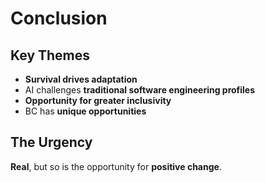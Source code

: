 # Conclusion

## Key Themes
- **Survival drives adaptation**
- AI challenges **traditional software engineering profiles**
- **Opportunity for greater inclusivity**
- BC has **unique opportunities**

## The Urgency
**Real**, but so is the opportunity for **positive change**.
